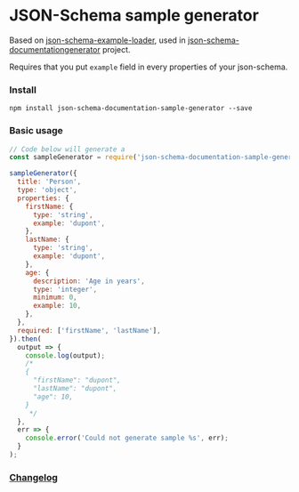# JSON-Schema sample generator

Based on
[json-schema-example-loader](https://github.com/cloudflare/json-schema-example-loader/),
used in
[json-schema-documentationgenerator](https://github.com/FGRibreau/json-schema-documentation)
project.

Requires that you put `example` field in every properties of your json-schema.

### Install

```
npm install json-schema-documentation-sample-generator --save
```

### Basic usage

```js
// Code below will generate a
const sampleGenerator = require('json-schema-documentation-sample-generator');

sampleGenerator({
  title: 'Person',
  type: 'object',
  properties: {
    firstName: {
      type: 'string',
      example: 'dupont',
    },
    lastName: {
      type: 'string',
      example: 'dupont',
    },
    age: {
      description: 'Age in years',
      type: 'integer',
      minimum: 0,
      example: 10,
    },
  },
  required: ['firstName', 'lastName'],
}).then(
  output => {
    console.log(output);
    /*
    {
      "firstName": "dupont",
      "lastName": "dupont",
      "age": 10,
    }
     */
  },
  err => {
    console.error('Could not generate sample %s', err);
  }
);
```

### [Changelog](./CHANGELOG.md)
